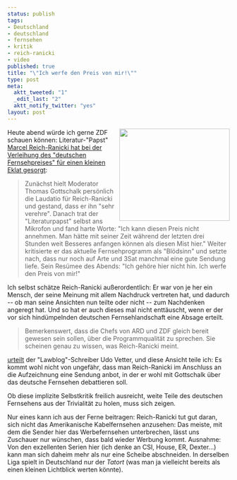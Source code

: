 ```yaml
--- 
status: publish
tags: 
- Deutschland
- deutschland
- fernsehen
- kritik
- reich-ranicki
- video
published: true
title: "\"Ich werfe den Preis von mir!\""
type: post
meta: 
  aktt_tweeted: "1"
  _edit_last: "2"
  aktt_notify_twitter: "yes"
layout: post
---
```

<a href="http://commons.wikimedia.org/wiki/Image:Boerne-preis-2007-ffm006.jpg"><img src="http://fredericiana.com/wp-content/uploads/2008/10/reich-ranicki.jpg" alt="" title="Marcel Reich Ranicki; picture source: wikipedia" width="250" height="209" class="alignright size-full wp-image-1693" align="right" /></a>Heute abend würde ich gerne ZDF schauen können: Literatur-"Papst" <a href="http://www.wdr.de/themen/kultur/rundfunk/wdr/deutscher_fernsehpreis_2008/081012.jhtml">Marcel Reich-Ranicki hat bei der Verleihung des "deutschen Fernsehpreises" für einen kleinen Eklat gesorgt</a>:

<blockquote>Zunächst hielt Moderator Thomas Gottschalk persönlich die Laudatio für Reich-Ranicki und gestand, dass er ihn "sehr verehre". Danach trat der "Literaturpapst" selbst ans Mikrofon und fand harte Worte: "Ich kann diesen Preis nicht annehmen. Man hätte mit seiner Zeit während der letzten drei Stunden weit Besseres anfangen können als diesen Mist hier." Weiter kritisierte er das aktuelle Fernsehprogramm als "Blödsinn" und setzte nach, dass nur noch auf Arte und 3Sat manchmal eine gute Sendung liefe. Sein Resümee des Abends: "Ich gehöre hier nicht hin. Ich werfe den Preis von mir!"</blockquote>

Ich selbst schätze Reich-Ranicki außerordentlich: Er war von je her ein Mensch, der seine Meinung mit allem Nachdruck vertreten hat, und dadurch -- ob man seine Ansichten nun teilte oder nicht -- zum Nachdenken angeregt hat. Und so hat er auch dieses mal nicht enttäuscht, wenn er der vor sich hindümpelnden deutschen Fernsehlandschaft eine Absage erteilt.

<blockquote>Bemerkenswert, dass die Chefs von ARD und ZDF gleich bereit gewesen sein sollen, über die Programmqualität zu sprechen. Sie scheinen genau zu wissen, was Reich-Ranicki meint.</blockquote>

<a href="http://www.lawblog.de/index.php/archives/2008/10/12/du-auch-oma/">urteilt</a> der "Lawblog"-Schreiber Udo Vetter, und diese Ansicht teile ich: Es kommt wohl nicht von ungefähr, dass man Reich-Ranicki im Anschluss an die Aufzeichnung eine Sendung anbot, in der er wohl mit Gottschalk über das deutsche Fernsehen debattieren soll.

Ob diese implizite Selbstkritik freilich ausreicht, weite Teile des deutschen Fernsehens aus der Trivialität zu holen, muss sich zeigen.

Nur eines kann ich aus der Ferne beitragen: Reich-Ranicki tut gut daran, sich nicht das Amerikanische Kabelfernsehen anzusehen: Das meiste, mit dem die Sender hier das Werbefernsehen unterbrechen, lässt uns Zuschauer nur wünschen, dass bald wieder Werbung kommt. Ausnahme: Von den exzellenten Serien hier (ich denke an CSI, House, ER, Dexter...) kann man sich daheim mehr als nur eine Scheibe abschneiden. In derselben Liga spielt in Deutschland nur der <em>Tatort</em> (was man ja vielleicht bereits als einen kleinen Lichtblick werten könnte).
